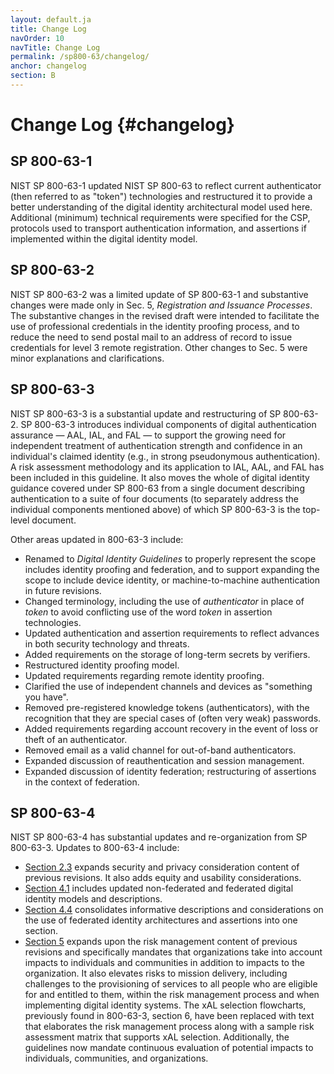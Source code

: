 ```yaml
---
layout: default.ja
title: Change Log
navOrder: 10
navTitle: Change Log
permalink: /sp800-63/changelog/
anchor: changelog
section: B
---
```


# Change Log {#changelog}

## SP 800-63-1

NIST SP 800-63-1 updated NIST SP 800-63 to reflect current authenticator (then referred to as "token") technologies and restructured it to provide a better understanding of the digital identity architectural model used here. Additional (minimum) technical requirements were specified for the CSP, protocols used to transport authentication information, and assertions if implemented within the digital identity model.

## SP 800-63-2

NIST SP 800-63-2 was a limited update of SP 800-63-1 and substantive changes were made only in Sec. 5, *Registration and Issuance Processes*. The substantive changes in the revised draft were intended to facilitate the use of professional credentials in the identity proofing process, and to reduce the need to send postal mail to an address of record to issue credentials for level 3 remote registration. Other changes to Sec. 5 were minor explanations and clarifications.

## SP 800-63-3

NIST SP 800-63-3 is a substantial update and restructuring of SP 800-63-2. SP 800-63-3 introduces individual components of digital authentication assurance &mdash; AAL, IAL, and FAL &mdash; to support the growing need for independent treatment of authentication strength and confidence in an individual's claimed identity (e.g., in strong pseudonymous authentication). A risk assessment methodology and its application to IAL, AAL, and FAL has been included in this guideline. It also moves the whole of digital identity guidance covered under SP 800-63 from a single document describing authentication to a suite of four documents (to separately address the individual components mentioned above) of which SP 800-63-3 is the top-level document.

Other areas updated in 800-63-3 include:

- Renamed to _Digital Identity Guidelines_ to properly represent the scope includes identity proofing and federation, and to support expanding the scope to include device identity, or machine-to-machine authentication in future revisions.
- Changed terminology, including the use of *authenticator* in place of *token* to avoid conflicting use of the word *token* in assertion technologies.
-	Updated authentication and assertion requirements to reflect advances in both security technology and threats.
-	Added requirements on the storage of long-term secrets by verifiers.
-  Restructured identity proofing model.
-	Updated requirements regarding remote identity proofing.
-	Clarified the use of independent channels and devices as "something you have".
-	Removed pre-registered knowledge tokens (authenticators), with the recognition that they are special cases of (often very weak) passwords.
-	Added requirements regarding account recovery in the event of loss or theft of an authenticator.
-	Removed email as a valid channel for out-of-band authenticators.
-   Expanded discussion of reauthentication and session management.
-   Expanded discussion of identity federation; restructuring of assertions in the context of federation.

## SP 800-63-4

NIST SP 800-63-4 has substantial updates and re-organization from SP 800-63-3. Updates to 800-63-4 include:

- [Section 2.3](sec2_introduction.md#ERMreqs) expands security and privacy consideration content of previous revisions. It also adds equity and usability considerations.
- [Section 4.1](sec4_model.md#s-4-1) includes updated non-federated and federated digital identity models and descriptions.
- [Section 4.4](sec4_model.md#Federation) consolidates informative descriptions and considerations on the use of federated identity architectures and assertions into one section.
- [Section 5](sec5_DIRM.md#sec5) expands upon the risk management content of previous revisions and specifically mandates that organizations take into account impacts to individuals and communities in addition to impacts to the organization. It also elevates risks to mission delivery, including challenges to the provisioning of services to all people who are eligible for and entitled to them, within the risk management process and when implementing digital identity systems. The xAL selection flowcharts, previously found in 800-63-3, section 6, have been replaced with text that elaborates the risk management process along with a sample risk assessment matrix that supports xAL selection. Additionally, the guidelines now mandate continuous evaluation of potential impacts to individuals, communities, and organizations.

